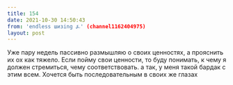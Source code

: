```yaml
---
title: 154
date: 2021-10-30 14:50:43
from: 'endless шизing ⍼' (channel1162404975)
layout: post
---
```


Уже пару недель пассивно размышляю о своих ценностях, а прояснить их ох как тяжело. Если пойму свои ценности, то буду понимать, к чему я должен стремиться, чему соответствовать. а так, у меня такой бардак с этим всем. Хочется быть последовательным в своих же глазах
